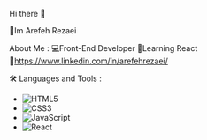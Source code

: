 Hi there 👋

👋Im Arefeh Rezaei 

About Me :
 💻Front-End Developer
 🌱Learning React
 🔗https://www.linkedin.com/in/arefehrezaei/

🛠️ Languages and Tools :
- ![HTML5](https://img.shields.io/badge/-HTML5-E34F26?style=flat&logo=html5&logoColor=white)
- ![CSS3](https://img.shields.io/badge/-CSS3-1572B6?style=flat&logo=css3&logoColor=white)
- ![JavaScript](https://img.shields.io/badge/-JavaScript-F7DF1E?style=flat&logo=javascript&logoColor=black)
- ![React](https://img.shields.io/badge/-React-61DAFB?style=flat&logo=react&logoColor=black)
